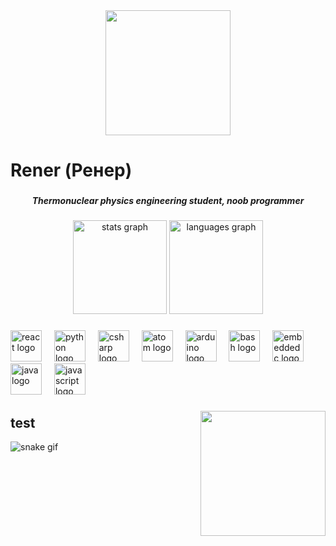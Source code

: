 <div align="center">
  <img height="200" src="https://th.bing.com/th/id/R.5714f6bc64da30fd25c52da27f106111?rik=wWmRFLaMRSjL2w&riu=http%3a%2f%2fen.nuclpart.phys.uoa.gr%2ffileadmin%2fnuclpart.phys.uoa.gr%2fen%2fdept1tmpl.uoa.gr%2fimages%2fbanner-home.jpg&ehk=a%2fHW3f4QEnTu2kNlMfoNZ5dss6ydtMe9nXMODcMNmHE%3d&risl=&pid=ImgRaw&r=0"  />
</div>

###

<h1 align="left">Rener (Ренер)</h1>

###

<h5 align="center">Thermonuclear physics engineering student, noob programmer</h5>

###

<div align="center">
  <img src="https://github-readme-stats.vercel.app/api?username=Rener-py&hide_title=false&hide_rank=true&show_icons=true&include_all_commits=true&count_private=true&disable_animations=false&theme=codeSTACKr&locale=en&hide_border=false" height="150" alt="stats graph"  />
  <img src="https://github-readme-stats.vercel.app/api/top-langs?username=Rener-py&locale=en&hide_title=false&layout=compact&card_width=320&langs_count=5&theme=codeSTACKr&hide_border=false" height="150" alt="languages graph"  />
</div>

###

<div align="left">
  <img src="https://cdn.jsdelivr.net/gh/devicons/devicon/icons/react/react-original.svg" height="50" alt="react logo"  />
  <img width="12" />
  <img src="https://cdn.jsdelivr.net/gh/devicons/devicon/icons/python/python-original.svg" height="50" alt="python logo"  />
  <img width="12" />
  <img src="https://cdn.jsdelivr.net/gh/devicons/devicon/icons/csharp/csharp-original.svg" height="50" alt="csharp logo"  />
  <img width="12" />
  <img src="https://cdn.jsdelivr.net/gh/devicons/devicon/icons/atom/atom-original.svg" height="50" alt="atom logo"  />
  <img width="12" />
  <img src="https://cdn.jsdelivr.net/gh/devicons/devicon/icons/arduino/arduino-original.svg" height="50" alt="arduino logo"  />
  <img width="12" />
  <img src="https://cdn.jsdelivr.net/gh/devicons/devicon/icons/bash/bash-original.svg" height="50" alt="bash logo"  />
  <img width="12" />
  <img src="https://cdn.jsdelivr.net/gh/devicons/devicon/icons/embeddedc/embeddedc-original.svg" height="50" alt="embeddedc logo"  />
  <img width="12" />
  <img src="https://cdn.jsdelivr.net/gh/devicons/devicon/icons/java/java-original.svg" height="50" alt="java logo"  />
  <img width="12" />
  <img src="https://cdn.jsdelivr.net/gh/devicons/devicon/icons/javascript/javascript-original.svg" height="50" alt="javascript logo"  />
</div>

###

<img align="right" height="200" src="https://th.bing.com/th/id/R.ce04ecffcf91f138a723c6ffa4025db4?rik=Rx1X25bsiUAKIw&pid=ImgRaw&r=0"  />

## test
![snake gif](https://github.com/rener-py/rener-py/blob/output/github-contribution-grid-snake.gif)
